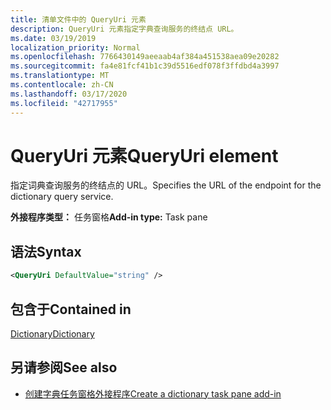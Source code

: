 ```yaml
---
title: 清单文件中的 QueryUri 元素
description: QueryUri 元素指定字典查询服务的终结点 URL。
ms.date: 03/19/2019
localization_priority: Normal
ms.openlocfilehash: 7766430149aeeaab4af384a451538aea09e20282
ms.sourcegitcommit: fa4e81fcf41b1c39d5516edf078f3ffdbd4a3997
ms.translationtype: MT
ms.contentlocale: zh-CN
ms.lasthandoff: 03/17/2020
ms.locfileid: "42717955"
---
```

# <a name="queryuri-element"></a><span data-ttu-id="76321-103">QueryUri 元素</span><span class="sxs-lookup"><span data-stu-id="76321-103">QueryUri element</span></span>

<span data-ttu-id="76321-104">指定词典查询服务的终结点的 URL。</span><span class="sxs-lookup"><span data-stu-id="76321-104">Specifies the URL of the endpoint for the dictionary query service.</span></span>

<span data-ttu-id="76321-105">**外接程序类型：** 任务窗格</span><span class="sxs-lookup"><span data-stu-id="76321-105">**Add-in type:** Task pane</span></span>

## <a name="syntax"></a><span data-ttu-id="76321-106">语法</span><span class="sxs-lookup"><span data-stu-id="76321-106">Syntax</span></span>

```XML
<QueryUri DefaultValue="string" />
```

## <a name="contained-in"></a><span data-ttu-id="76321-107">包含于</span><span class="sxs-lookup"><span data-stu-id="76321-107">Contained in</span></span>

[<span data-ttu-id="76321-108">Dictionary</span><span class="sxs-lookup"><span data-stu-id="76321-108">Dictionary</span></span>](dictionary.md)

## <a name="see-also"></a><span data-ttu-id="76321-109">另请参阅</span><span class="sxs-lookup"><span data-stu-id="76321-109">See also</span></span>

- [<span data-ttu-id="76321-110">创建字典任务窗格外接程序</span><span class="sxs-lookup"><span data-stu-id="76321-110">Create a dictionary task pane add-in</span></span>](../../word/dictionary-task-pane-add-ins.md)
